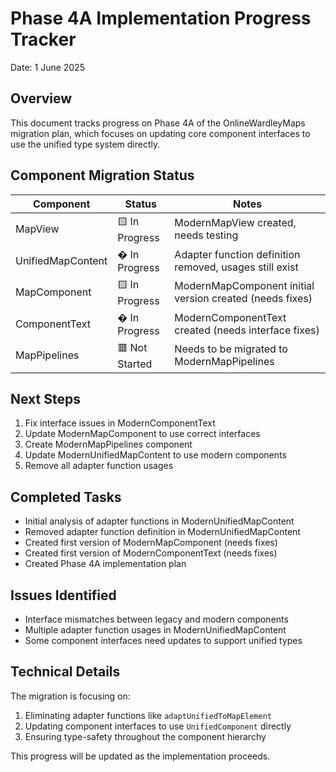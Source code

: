 # Phase 4A Implementation Progress Tracker

Date: 1 June 2025

## Overview

This document tracks progress on Phase 4A of the OnlineWardleyMaps migration plan, which focuses on updating core component interfaces to use the unified type system directly.

## Component Migration Status

| Component | Status | Notes |
|-----------|--------|-------|
| MapView | 🟨 In Progress | ModernMapView created, needs testing |
| UnifiedMapContent | � In Progress | Adapter function definition removed, usages still exist |
| MapComponent | 🟨 In Progress | ModernMapComponent initial version created (needs fixes) |
| ComponentText | � In Progress | ModernComponentText created (needs interface fixes) |
| MapPipelines | 🟥 Not Started | Needs to be migrated to ModernMapPipelines |

## Next Steps

1. Fix interface issues in ModernComponentText
2. Update ModernMapComponent to use correct interfaces
3. Create ModernMapPipelines component
4. Update ModernUnifiedMapContent to use modern components
5. Remove all adapter function usages

## Completed Tasks

- Initial analysis of adapter functions in ModernUnifiedMapContent
- Removed adapter function definition in ModernUnifiedMapContent
- Created first version of ModernMapComponent (needs fixes)
- Created first version of ModernComponentText (needs fixes)
- Created Phase 4A implementation plan

## Issues Identified

- Interface mismatches between legacy and modern components
- Multiple adapter function usages in ModernUnifiedMapContent
- Some component interfaces need updates to support unified types

## Technical Details

The migration is focusing on:
1. Eliminating adapter functions like `adaptUnifiedToMapElement`
2. Updating component interfaces to use `UnifiedComponent` directly
3. Ensuring type-safety throughout the component hierarchy

This progress will be updated as the implementation proceeds.
